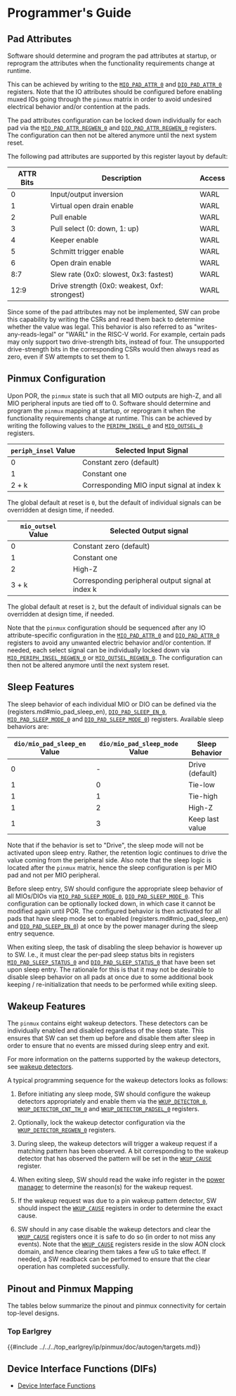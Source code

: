 # Programmer's Guide

## Pad Attributes

Software should determine and program the pad attributes at startup, or reprogram the attributes when the functionality requirements change at runtime.

This can be achieved by writing to the [`MIO_PAD_ATTR_0`](registers.md#mio_pad_attr) and [`DIO_PAD_ATTR_0`](registers.md#dio_pad_attr) registers.
Note that the IO attributes should be configured before enabling muxed IOs going through the `pinmux` matrix in order to avoid undesired electrical behavior and/or contention at the pads.

The pad attributes configuration can be locked down individually for each pad via the [`MIO_PAD_ATTR_REGWEN_0`](registers.md#mio_pad_attr_regwen) and [`DIO_PAD_ATTR_REGWEN_0`](registers.md#dio_pad_attr_regwen) registers.
The configuration can then not be altered anymore until the next system reset.

The following pad attributes are supported by this register layout by default:

ATTR Bits | Description                                   | Access
----------|-----------------------------------------------|---------
0         | Input/output inversion                        | WARL
1         | Virtual open drain enable                     | WARL
2         | Pull enable                                   | WARL
3         | Pull select (0: down, 1: up)                  | WARL
4         | Keeper enable                                 | WARL
5         | Schmitt trigger enable                        | WARL
6         | Open drain enable                             | WARL
8:7       | Slew rate (0x0: slowest, 0x3: fastest)        | WARL
12:9      | Drive strength (0x0: weakest, 0xf: strongest) | WARL

Since some of the pad attributes may not be implemented, SW can probe this capability by writing the CSRs and read them back to determine whether the value was legal.
This behavior is also referred to as "writes-any-reads-legal" or "WARL" in the RISC-V world.
For example, certain pads may only support two drive-strength bits, instead of four.
The unsupported drive-strength bits in the corresponding CSRs would then always read as zero, even if SW attempts to set them to 1.

## Pinmux Configuration

Upon POR, the `pinmux` state is such that all MIO outputs are high-Z, and all MIO peripheral inputs are tied off to 0.
Software should determine and program the `pinmux` mapping at startup, or reprogram it when the functionality requirements change at runtime.
This can be achieved by writing the following values to the [`PERIPH_INSEL_0`](registers.md#periph_insel_0) and [`MIO_OUTSEL_0`](registers.md#mio_outsel) registers.

`periph_insel` Value  | Selected Input Signal
----------------------|-----------------------
0                     | Constant zero (default)
1                     | Constant one
2 + k                 | Corresponding MIO input signal at index k

The global default at reset is `0`, but the default of individual signals can be overridden at design time, if needed.

`mio_outsel` Value    | Selected Output signal
----------------------|-----------------------
0                     | Constant zero (default)
1                     | Constant one
2                     | High-Z
3 + k                 | Corresponding peripheral output signal at index k

The global default at reset is `2`, but the default of individual signals can be overridden at design time, if needed.

Note that the `pinmux` configuration should be sequenced after any IO attribute-specific configuration in the [`MIO_PAD_ATTR_0`](registers.md#mio_pad_attr) and [`DIO_PAD_ATTR_0`](registers.md#dio_pad_attr) registers to avoid any unwanted electric behavior and/or contention.
If needed, each select signal can be individually locked down via [`MIO_PERIPH_INSEL_REGWEN_0`](registers.md#mio_periph_insel_regwen) or [`MIO_OUTSEL_REGWEN_0`](registers.md#mio_outsel_regwen).
The configuration can then not be altered anymore until the next system reset.

## Sleep Features

The sleep behavior of each individual MIO or DIO can be defined via the (registers.md#mio_pad_sleep_en), [`DIO_PAD_SLEEP_EN_0`](registers.md#dio_pad_sleep_en), [`MIO_PAD_SLEEP_MODE_0`](registers.md#mio_pad_sleep_mode) and [`DIO_PAD_SLEEP_MODE_0`](registers.md#dio_pad_sleep_mode)) registers.
Available sleep behaviors are:

`dio/mio_pad_sleep_en` Value  | `dio/mio_pad_sleep_mode` Value | Sleep Behavior
------------------------------|--------------------------------|-----------------------
0                             | -                              | Drive (default)
1                             | 0                              | Tie-low
1                             | 1                              | Tie-high
1                             | 2                              | High-Z
1                             | 3                              | Keep last value

Note that if the behavior is set to "Drive", the sleep mode will not be activated upon sleep entry.
Rather, the retention logic continues to drive the value coming from the peripheral side.
Also note that the sleep logic is located after the `pinmux` matrix, hence the sleep configuration is per MIO pad and not per MIO peripheral.

Before sleep entry, SW should configure the appropriate sleep behavior of all MIOs/DIOs via [`MIO_PAD_SLEEP_MODE_0`](registers.md#mio_pad_sleep_mode), [`DIO_PAD_SLEEP_MODE_0`](registers.md#dio_pad_sleep_mode).
This configuration can be optionally locked down, in which case it cannot be modified again until POR.
The configured behavior is then activated for all pads that have sleep mode set to enabled (registers.md#mio_pad_sleep_en) and [`DIO_PAD_SLEEP_EN_0`](registers.md#dio_pad_sleep_en)) at once by the power manager during the sleep entry sequence.

When exiting sleep, the task of disabling the sleep behavior is however up to SW.
I.e., it must clear the per-pad sleep status bits in registers [`MIO_PAD_SLEEP_STATUS_0`](registers.md#mio_pad_sleep_status) and [`DIO_PAD_SLEEP_STATUS_0`](registers.md#dio_pad_sleep_status) that have been set upon sleep entry.
The rationale for this is that it may not be desirable to disable sleep behavior on all pads at once due to some additional book keeping / re-initialization that needs to be performed while exiting sleep.

## Wakeup Features

The `pinmux` contains eight wakeup detectors.
These detectors can be individually enabled and disabled regardless of the sleep state.
This ensures that SW can set them up before and disable them after sleep in order to ensure that no events are missed during sleep entry and exit.

For more information on the patterns supported by the wakeup detectors, see [wakeup detectors](theory_of_operation.md#wakeup-detectors).

A typical programming sequence for the wakeup detectors looks as follows:

1. Before initiating any sleep mode, SW should configure the wakeup detectors appropriately and enable them via the [`WKUP_DETECTOR_0`](registers.md#wkup_detector), [`WKUP_DETECTOR_CNT_TH_0`](registers.md#wkup_detector_cnt_th) and [`WKUP_DETECTOR_PADSEL_0`](registers.md#wkup_detector_padsel) registers.

2. Optionally, lock the wakeup detector configuration via the [`WKUP_DETECTOR_REGWEN_0`](registers.md#wkup_detector_regwen) registers.

3. During sleep, the wakeup detectors will trigger a wakeup request if a matching pattern has been observed.
   A bit corresponding to the wakeup detector that has observed the pattern will be set in the [`WKUP_CAUSE`](registers.md#wkup_cause) register.

4. When exiting sleep, SW should read the wake info register in the [power manager](../../../top_earlgrey/ip_autogen/pwrmgr/README.md) to determine the reason(s) for the wakeup request.

5. If the wakeup request was due to a pin wakeup pattern detector, SW should inspect the [`WKUP_CAUSE`](registers.md#wkup_cause) registers in order to determine the exact cause.

6. SW should in any case disable the wakeup detectors and clear the [`WKUP_CAUSE`](registers.md#wkup_cause) registers once it is safe to do so (in order to not miss any events).
   Note that the [`WKUP_CAUSE`](registers.md#wkup_cause) registers reside in the slow AON clock domain, and hence clearing them takes a few uS to take effect.
   If needed, a SW readback can be performed to ensure that the clear operation has completed successfully.

## Pinout and Pinmux Mapping

The tables below summarize the pinout and pinmux connectivity for certain top-level designs.

### Top Earlgrey

{{#include ../../../top_earlgrey/ip/pinmux/doc/autogen/targets.md}}

## Device Interface Functions (DIFs)

- [Device Interface Functions](../../../../sw/device/lib/dif/dif_pinmux.h)
